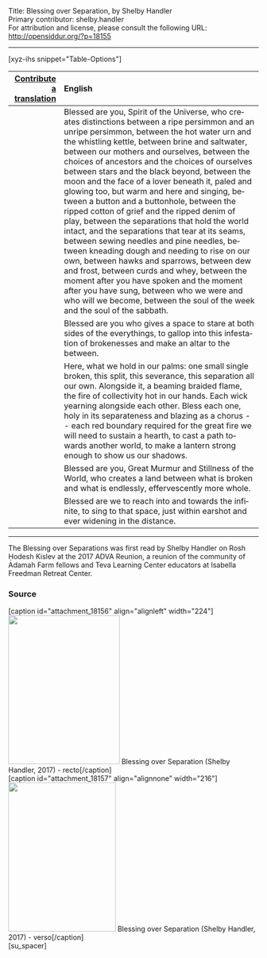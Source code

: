 <html>
<head></head>
<body>
Title: Blessing over Separation, by Shelby Handler<br />
Primary contributor: shelby.handler<br />
For attribution and license, please consult the following URL: <a href="http://opensiddur.org/?p=18155">http://opensiddur.org/?p=18155</a>
<p />
<hr />

[xyz-ihs snippet="Table-Options"]<table style="margin-left: auto; margin-right: auto;" class="draggable">
<thead><tr><th id="x" style="text-align: right;"><a href="/translate/" target="_blank" rel="noopener">Contribute a translation</a></th><th style="text-align: left;">English</th></tr></thead>
<tbody>
<tr><td style="vertical-align:top;">
<div class="liturgy" lang="he" style="text-align: right;">

</span></div></td>

<td style="vertical-align:top;">
<div class="english" lang="en">
Blessed are you, Spirit of the Universe, who creates distinctions
between a ripe persimmon 
and an unripe persimmon,
between the hot water urn and the whistling kettle,
between brine and saltwater,
between our mothers and ourselves,
between the choices of ancestors and the choices of ourselves
between stars and the black beyond,
between the moon and the face of a lover beneath it, paled and glowing too, 
but warm and here and singing,
between a button and a buttonhole,
between the ripped cotton of grief and the ripped denim of play,
between the separations that hold the world intact, and the separations that tear at its seams,
between sewing needles and pine needles,
between kneading dough and needing to rise on our own,
between hawks and sparrows,
between dew and frost,
between curds and whey,
between the moment after you have spoken 
and the moment after you have sung,
between who we were and who will we become,
between the soul of the week and the soul of the sabbath.
</div></td>
</tr>


<tr>
<td style="vertical-align:top;">
<div class="liturgy" lang="he">

</span></div>
</td>
 
<td style="vertical-align:top;">
<div class="english" lang="en">
Blessed are you
who gives a space to stare at both sides of 
the everythings,
to gallop into this infestation of brokenesses
and make an altar to the between.
</div></td>
</tr>


<tr>
<td style="vertical-align:top;">
<div class="liturgy" lang="he">

</span></div>
</td>
 
<td style="vertical-align:top;">
<div class="english" lang="en">
Here, what we hold in our palms:
one small single broken,
this split, this severance, this separation all our own.
Alongside it, a beaming braided flame,
the fire of collectivity hot in our hands.
Each wick yearning alongside each other.
Bless each one, holy in its separateness and
blazing as a chorus --
each red boundary required
for the great fire
we will need to sustain a hearth,
to cast a path towards another world,
to make a lantern strong enough
to show us our shadows.
</div></td>
</tr>


<tr>
<td style="vertical-align:top;">
<div class="liturgy" lang="he">

</span></div>
</td>
 
<td style="vertical-align:top;">
<div class="english" lang="en">
Blessed are you, Great Murmur and Stillness of the World,
who creates a land between what is broken 
and what is endlessly, effervescently more whole.
</div></td>
</tr>


<tr>
<td style="vertical-align:top;">
<div class="liturgy" lang="he">

</span></div>
</td>
 
<td style="vertical-align:top;">
<div class="english" lang="en">
Blessed are we to reach into and towards the infinite,
to sing to that space, just within earshot 
and ever widening in the distance.
</div></td>
</tr>
</tbody></table>

<hr />

The Blessing over Separations was first read by Shelby Handler on Rosh Ḥodesh Kislev at the 2017 ADVA Reunion, a reunion of the community of Adamah Farm fellows and Teva Learning Center educators at Isabella Freedman Retreat Center.

<h3>Source</h3>

<span style="float: right;">[caption id="attachment_18156" align="alignleft" width="224"]<a href="https://opensiddur.org/wp-content/uploads/2017/11/Blessing-over-Separation-Shelby-Handler-2017-recto-e1511146039950.jpg"><img src="https://opensiddur.org/wp-content/uploads/2017/11/Blessing-over-Separation-Shelby-Handler-2017-recto-e1511146039950-224x300.jpg" alt="" width="224" height="300" class="size-medium wp-image-18156" /></a> Blessing over Separation (Shelby Handler, 2017) - recto[/caption]</span> <span style="float: left;">[caption id="attachment_18157" align="alignnone" width="216"]<a href="https://opensiddur.org/wp-content/uploads/2017/11/Blessing-over-Separation-Shelby-Handler-2017-verso-e1511146126509.jpg"><img src="https://opensiddur.org/wp-content/uploads/2017/11/Blessing-over-Separation-Shelby-Handler-2017-verso-e1511146126509-216x300.jpg" alt="" width="216" height="300" class="size-medium wp-image-18157" /></a> Blessing over Separation (Shelby Handler, 2017) - verso[/caption]</span>[su_spacer]

</body>
</html>
